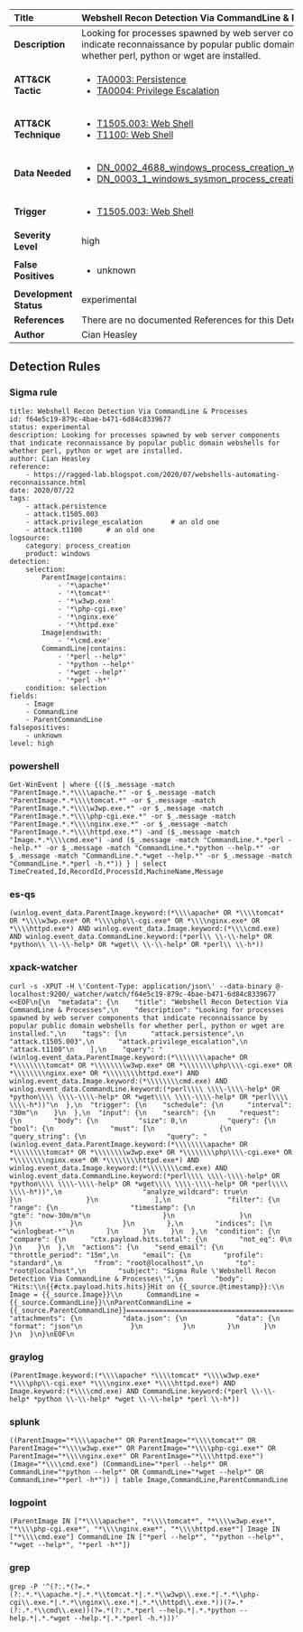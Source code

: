 | Title                    | Webshell Recon Detection Via CommandLine & Processes       |
|:-------------------------|:------------------|
| **Description**          | Looking for processes spawned by web server components that indicate reconnaissance by popular public domain webshells for whether perl, python or wget are installed. |
| **ATT&amp;CK Tactic**    |  <ul><li>[TA0003: Persistence](https://attack.mitre.org/tactics/TA0003)</li><li>[TA0004: Privilege Escalation](https://attack.mitre.org/tactics/TA0004)</li></ul>  |
| **ATT&amp;CK Technique** | <ul><li>[T1505.003: Web Shell](https://attack.mitre.org/techniques/T1505/003)</li><li>[T1100: Web Shell](https://attack.mitre.org/techniques/T1100)</li></ul>  |
| **Data Needed**          | <ul><li>[DN_0002_4688_windows_process_creation_with_commandline](../Data_Needed/DN_0002_4688_windows_process_creation_with_commandline.md)</li><li>[DN_0003_1_windows_sysmon_process_creation](../Data_Needed/DN_0003_1_windows_sysmon_process_creation.md)</li></ul>  |
| **Trigger**              | <ul><li>[T1505.003: Web Shell](../Triggers/T1505.003.md)</li></ul>  |
| **Severity Level**       | high |
| **False Positives**      | <ul><li>unknown</li></ul>  |
| **Development Status**   | experimental |
| **References**           |  There are no documented References for this Detection Rule yet  |
| **Author**               | Cian Heasley |


## Detection Rules

### Sigma rule

```
title: Webshell Recon Detection Via CommandLine & Processes
id: f64e5c19-879c-4bae-b471-6d84c8339677
status: experimental
description: Looking for processes spawned by web server components that indicate reconnaissance by popular public domain webshells for whether perl, python or wget are installed.
author: Cian Heasley
reference:
    - https://ragged-lab.blogspot.com/2020/07/webshells-automating-reconnaissance.html
date: 2020/07/22
tags:
    - attack.persistence
    - attack.t1505.003
    - attack.privilege_escalation       # an old one
    - attack.t1100      # an old one
logsource:
    category: process_creation
    product: windows
detection:
    selection:
        ParentImage|contains:
            - '*\apache*'
            - '*\tomcat*'
            - '*\w3wp.exe'
            - '*\php-cgi.exe'
            - '*\nginx.exe'
            - '*\httpd.exe'
        Image|endswith:
            - '*\cmd.exe'
        CommandLine|contains:
            - '*perl --help*'
            - '*python --help*'
            - '*wget --help*'
            - '*perl -h*'
    condition: selection
fields:
    - Image
    - CommandLine
    - ParentCommandLine
falsepositives:
    - unknown
level: high

```





### powershell
    
```
Get-WinEvent | where {(($_.message -match "ParentImage.*.*\\\\apache.*" -or $_.message -match "ParentImage.*.*\\\\tomcat.*" -or $_.message -match "ParentImage.*.*\\\\w3wp.exe.*" -or $_.message -match "ParentImage.*.*\\\\php-cgi.exe.*" -or $_.message -match "ParentImage.*.*\\\\nginx.exe.*" -or $_.message -match "ParentImage.*.*\\\\httpd.exe.*") -and ($_.message -match "Image.*.*\\\\cmd.exe") -and ($_.message -match "CommandLine.*.*perl --help.*" -or $_.message -match "CommandLine.*.*python --help.*" -or $_.message -match "CommandLine.*.*wget --help.*" -or $_.message -match "CommandLine.*.*perl -h.*")) } | select TimeCreated,Id,RecordId,ProcessId,MachineName,Message
```


### es-qs
    
```
(winlog.event_data.ParentImage.keyword:(*\\\\apache* OR *\\\\tomcat* OR *\\\\w3wp.exe* OR *\\\\php\\-cgi.exe* OR *\\\\nginx.exe* OR *\\\\httpd.exe*) AND winlog.event_data.Image.keyword:(*\\\\cmd.exe) AND winlog.event_data.CommandLine.keyword:(*perl\\ \\-\\-help* OR *python\\ \\-\\-help* OR *wget\\ \\-\\-help* OR *perl\\ \\-h*))
```


### xpack-watcher
    
```
curl -s -XPUT -H \'Content-Type: application/json\' --data-binary @- localhost:9200/_watcher/watch/f64e5c19-879c-4bae-b471-6d84c8339677 <<EOF\n{\n  "metadata": {\n    "title": "Webshell Recon Detection Via CommandLine & Processes",\n    "description": "Looking for processes spawned by web server components that indicate reconnaissance by popular public domain webshells for whether perl, python or wget are installed.",\n    "tags": [\n      "attack.persistence",\n      "attack.t1505.003",\n      "attack.privilege_escalation",\n      "attack.t1100"\n    ],\n    "query": "(winlog.event_data.ParentImage.keyword:(*\\\\\\\\apache* OR *\\\\\\\\tomcat* OR *\\\\\\\\w3wp.exe* OR *\\\\\\\\php\\\\-cgi.exe* OR *\\\\\\\\nginx.exe* OR *\\\\\\\\httpd.exe*) AND winlog.event_data.Image.keyword:(*\\\\\\\\cmd.exe) AND winlog.event_data.CommandLine.keyword:(*perl\\\\ \\\\-\\\\-help* OR *python\\\\ \\\\-\\\\-help* OR *wget\\\\ \\\\-\\\\-help* OR *perl\\\\ \\\\-h*))"\n  },\n  "trigger": {\n    "schedule": {\n      "interval": "30m"\n    }\n  },\n  "input": {\n    "search": {\n      "request": {\n        "body": {\n          "size": 0,\n          "query": {\n            "bool": {\n              "must": [\n                {\n                  "query_string": {\n                    "query": "(winlog.event_data.ParentImage.keyword:(*\\\\\\\\apache* OR *\\\\\\\\tomcat* OR *\\\\\\\\w3wp.exe* OR *\\\\\\\\php\\\\-cgi.exe* OR *\\\\\\\\nginx.exe* OR *\\\\\\\\httpd.exe*) AND winlog.event_data.Image.keyword:(*\\\\\\\\cmd.exe) AND winlog.event_data.CommandLine.keyword:(*perl\\\\ \\\\-\\\\-help* OR *python\\\\ \\\\-\\\\-help* OR *wget\\\\ \\\\-\\\\-help* OR *perl\\\\ \\\\-h*))",\n                    "analyze_wildcard": true\n                  }\n                }\n              ],\n              "filter": {\n                "range": {\n                  "timestamp": {\n                    "gte": "now-30m/m"\n                  }\n                }\n              }\n            }\n          }\n        },\n        "indices": [\n          "winlogbeat-*"\n        ]\n      }\n    }\n  },\n  "condition": {\n    "compare": {\n      "ctx.payload.hits.total": {\n        "not_eq": 0\n      }\n    }\n  },\n  "actions": {\n    "send_email": {\n      "throttle_period": "15m",\n      "email": {\n        "profile": "standard",\n        "from": "root@localhost",\n        "to": "root@localhost",\n        "subject": "Sigma Rule \'Webshell Recon Detection Via CommandLine & Processes\'",\n        "body": "Hits:\\n{{#ctx.payload.hits.hits}}Hit on {{_source.@timestamp}}:\\n            Image = {{_source.Image}}\\n      CommandLine = {{_source.CommandLine}}\\nParentCommandLine = {{_source.ParentCommandLine}}================================================================================\\n{{/ctx.payload.hits.hits}}",\n        "attachments": {\n          "data.json": {\n            "data": {\n              "format": "json"\n            }\n          }\n        }\n      }\n    }\n  }\n}\nEOF\n
```


### graylog
    
```
(ParentImage.keyword:(*\\\\apache* *\\\\tomcat* *\\\\w3wp.exe* *\\\\php\\-cgi.exe* *\\\\nginx.exe* *\\\\httpd.exe*) AND Image.keyword:(*\\\\cmd.exe) AND CommandLine.keyword:(*perl \\-\\-help* *python \\-\\-help* *wget \\-\\-help* *perl \\-h*))
```


### splunk
    
```
((ParentImage="*\\\\apache*" OR ParentImage="*\\\\tomcat*" OR ParentImage="*\\\\w3wp.exe*" OR ParentImage="*\\\\php-cgi.exe*" OR ParentImage="*\\\\nginx.exe*" OR ParentImage="*\\\\httpd.exe*") (Image="*\\\\cmd.exe") (CommandLine="*perl --help*" OR CommandLine="*python --help*" OR CommandLine="*wget --help*" OR CommandLine="*perl -h*")) | table Image,CommandLine,ParentCommandLine
```


### logpoint
    
```
(ParentImage IN ["*\\\\apache*", "*\\\\tomcat*", "*\\\\w3wp.exe*", "*\\\\php-cgi.exe*", "*\\\\nginx.exe*", "*\\\\httpd.exe*"] Image IN ["*\\\\cmd.exe"] CommandLine IN ["*perl --help*", "*python --help*", "*wget --help*", "*perl -h*"])
```


### grep
    
```
grep -P '^(?:.*(?=.*(?:.*.*\\apache.*|.*.*\\tomcat.*|.*.*\\w3wp\\.exe.*|.*.*\\php-cgi\\.exe.*|.*.*\\nginx\\.exe.*|.*.*\\httpd\\.exe.*))(?=.*(?:.*.*\\cmd\\.exe))(?=.*(?:.*.*perl --help.*|.*.*python --help.*|.*.*wget --help.*|.*.*perl -h.*)))'
```



